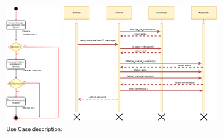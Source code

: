 
<div style="display: flex;">
  <img src="figures/sendmsg_single_user_activity_diagram.png" style="height: 300px; margin-right: 10px;">
  <img src="figures/sendmsg_single_user_sequnce_diagram.png" alt="Image 2" style="height: 300px;">
</div>


Use Case description:

